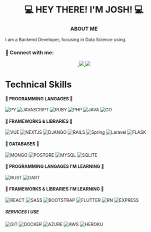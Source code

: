 <h1 align="center">
  💻 HEY THERE! I'M JOSH! 💻
</h1>

<h3 align="center"> ABOUT ME </h3>
<p>I am a Backend Developer, focusing in Data Science using.</p>
  
### 🤝 Connect with me:

<div align="center">
  
  <a href="https://www.linkedin.com/in/joshue-garcia-2805361a8/" target="_blank">
    <img src="https://img.shields.io/badge/LinkedIn-20232A?style=for-the-badge&logo=linkedin&logoColor=white" alt="">
  </a>
  
  <a href="https://www.instagram.com/davettomx/">
    <img src="https://img.shields.io/badge/instagram-20232A?style=for-the-badge&logo=instagram&logoColor=white">
  </a>

  <a href="https://www.tiktok.com/@davetto_mx">
    <img src="https://img.shields.io/badge/tiktok-20232A?style=for-the-badge&logo=tiktok&logoColor=white">
  </a>
</div>

# Technical Skills

#### 💼 PROGRAMMING LANGAGES 💼
![PY](https://img.shields.io/badge/Python-14354C?style=for-the-badge&logo=python&logoColor=white)
![JAVASCRIPT](https://img.shields.io/badge/javascript-14354C?style=for-the-badge&logo=javascript&logoColor=white)
![RUBY](https://img.shields.io/badge/Ruby-14354C?style=for-the-badge&logo=ruby&logoColor=white)
![PHP](https://img.shields.io/badge/PHP-14354C?style=for-the-badge&logo=php&logoColor=white)
![JAVA](https://img.shields.io/badge/Java-14354C?style=for-the-badge&logo=java&logoColor=white)
![GO](https://img.shields.io/badge/Go-14354C?style=for-the-badge&logo=go&logoColor=white)

#### 💼 FRAMEWORKS & LIBRARIES 💼
![VUE](https://img.shields.io/badge/VUE-14354C?style=for-the-badge&logo=Vue.js&logoColor=white)
![NEXTJS](https://img.shields.io/badge/Nextjs-14354C?style=for-the-badge&logo=nextjs&logoColor=white)
![DJANGO](https://img.shields.io/badge/Django-14354C?style=for-the-badge&logo=django&logoColor=white)
![RAILS](https://img.shields.io/badge/Ruby_on_Rails-14354C?style=for-the-badge&logo=ruby-on-rails&logoColor=white)
![Spring](https://img.shields.io/badge/Spring-14354C?style=for-the-badge&logo=spring&logoColor=white)
![Laravel](https://img.shields.io/badge/Laravel-14354C?style=for-the-badge&logo=laravel&logoColor=white)
![FLASK](https://img.shields.io/badge/flask-14354C?style=for-the-badge&logo=flask&logoColor=white)

#### 💼 DATABASES 💼
![MONGO](https://img.shields.io/badge/MongoDB-14354C?style=for-the-badge&logo=mongodb&logoColor=white)
![POSTGRE](https://img.shields.io/badge/PostgreSQL-14354C?style=for-the-badge&logo=postgresql&logoColor=white)
![MYSQL](https://img.shields.io/badge/MySQL-14354C?style=for-the-badge&logo=mysql&logoColor=white)
![SQLITE](https://img.shields.io/badge/SQLite-14354C?style=for-the-badge&logo=sqlite&logoColor=white)

#### 💼 PROGRAMMING LANGAGES I'M LEARNING 💼
![RUST](https://img.shields.io/badge/rust-20232A?style=for-the-badge&logo=rust&logoColor=white)
![DART](https://img.shields.io/badge/dart-20232A?style=for-the-badge&logo=dart&logoColor=white)

#### 💼 FRAMEWORKS & LIBRARIES I'M LEARNING  💼
![REACT](https://img.shields.io/badge/REACT-20232A?style=for-the-badge&logo=react&logoColor=white)
![SASS](https://img.shields.io/badge/Sass-20232A?style=for-the-badge&logo=sass&logoColor=white)
![BOOTSTRAP](https://img.shields.io/badge/Bootstrap-20232A?style=for-the-badge&logo=bootstrap&logoColor=white)
![FLUTTER](https://img.shields.io/badge/Flutter-20232A?style=for-the-badge&logo=flutter&logoColor=white)
![RN](https://img.shields.io/badge/React_Native-20232A?style=for-the-badge&logo=react&logoColor=white)
![EXPRESS](https://img.shields.io/badge/Express.js-20232A?style=for-the-badge)

##### SERVICES I USE
![GIT](https://img.shields.io/badge/GIT-E44C30?style=for-the-badge&logo=git&logoColor=white)
![DOCKER](https://img.shields.io/badge/docker-14354C?style=for-the-badge&logo=docker&logoColor=white)
![AZURE](https://img.shields.io/badge/Microsoft_Azure-0089D6?style=for-the-badge&logo=microsoft-azure&logoColor=white)
![AWS](https://img.shields.io/badge/Amazon_AWS-232F3E?style=for-the-badge&logo=amazon-aws&logoColor=white)
![HEROKU](https://img.shields.io/badge/Heroku-430098?style=for-the-badge&logo=heroku&logoColor=white)
